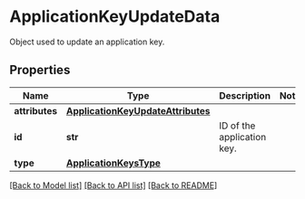 # ApplicationKeyUpdateData

Object used to update an application key.
## Properties
Name | Type | Description | Notes
------------ | ------------- | ------------- | -------------
**attributes** | [**ApplicationKeyUpdateAttributes**](ApplicationKeyUpdateAttributes.md) |  | 
**id** | **str** | ID of the application key. | 
**type** | [**ApplicationKeysType**](ApplicationKeysType.md) |  | 

[[Back to Model list]](README.md#documentation-for-models) [[Back to API list]](README.md#documentation-for-api-endpoints) [[Back to README]](README.md)


